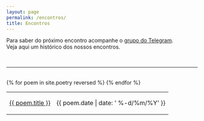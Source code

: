 ```yaml
---
layout: page
permalink: /encontros/
title: Encontros
---
```


<p>
    Para saber do próximo encontro acompanhe o <a href="https://telegram.me/guru_go" target="_blank"> grupo do Telegram</a>.
<br/>
    Veja aqui um histórico dos nossos encontros.
</p>

<br/>
<hr/>
<br/>
<table class="table">
<tbody class="post-list">
{% for poem in site.poetry reversed %}
    <tr>        
        <td>
            <a class="" href="{{ poem.url | prepend: site.baseurl }}">{{ poem.title }}</a>
        </td> 
        <td><p class="post-meta">{{ poem.date | date: ' %-d/%m/%Y' }}</p></td>
    </tr>
{% endfor %}

</tbody>
</table>

<style>
.table {
    width: 100%;
    margin-bottom: 1rem;
    background-color: transparent;
}

table {
    border-collapse: collapse;
}